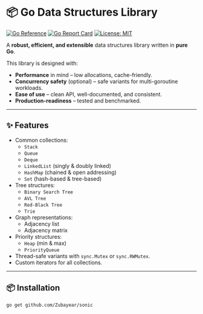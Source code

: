 # 📦 Go Data Structures Library

[![Go Reference](https://pkg.go.dev/badge/github.com/Zubayear/sonic.svg)](https://pkg.go.dev/github.com/Zubayear/sonic)
[![Go Report Card](https://goreportcard.com/badge/github.com/Zubayear/sonic)](https://goreportcard.com/report/github.com/Zubayear/sonic)
[![License: MIT](https://img.shields.io/badge/License-MIT-yellow.svg)](LICENSE)

A **robust, efficient, and extensible** data structures library written in **pure Go**.

This library is designed with:
- **Performance** in mind – low allocations, cache-friendly.
- **Concurrency safety** (optional) – safe variants for multi-goroutine workloads.
- **Ease of use** – clean API, well-documented, and consistent.
- **Production-readiness** – tested and benchmarked.

---

## ✨ Features

- Common collections:
  - `Stack`
  - `Queue`
  - `Deque`
  - `LinkedList` (singly & doubly linked)
  - `HashMap` (chained & open addressing)
  - `Set` (hash-based & tree-based)
- Tree structures:
  - `Binary Search Tree`
  - `AVL Tree`
  - `Red-Black Tree`
  - `Trie`
- Graph representations:
  - Adjacency list
  - Adjacency matrix
- Priority structures:
  - `Heap` (min & max)
  - `PriorityQueue`
- Thread-safe variants with `sync.Mutex` or `sync.RWMutex`.
- Custom iterators for all collections.

---

## 📦 Installation

```bash
go get github.com/Zubayear/sonic
